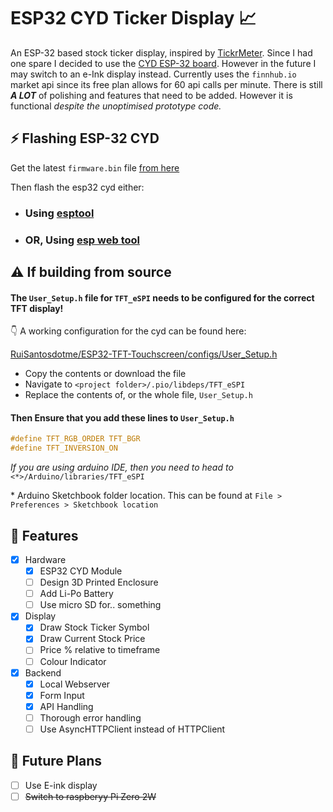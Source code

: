 # ESP32 CYD Ticker Display 📈
An ESP-32 based stock ticker display, inspired by [TickrMeter](https://tickrmeter.com/). Since I had one spare I decided to use the [CYD ESP-32 board](https://github.com/witnessmenow/ESP32-Cheap-Yellow-Display). However in the future I may switch to an e-Ink display instead. Currently uses the `finnhub.io` market api since its free plan allows for 60 api calls per minute. There is still ***A LOT*** of polishing and features that need to be added. However it is functional *despite the unoptimised prototype code.*

## ⚡ Flashing ESP-32 CYD
Get the latest `firmware.bin` file [from here](https://github.com/reckedpr/esp-ticker/releases/latest)

Then flash the esp32 cyd either:

- ### Using [esptool](https://github.com/espressif/esptool/releases/latest)
- ### OR, Using [esp web tool](https://esp.huhn.me/)

## ⚠ If building from source
#### The `User_Setup.h` file for `TFT_eSPI` needs to be configured for the correct TFT display! 

👇 A working configuration for the cyd can be found here:

[RuiSantosdotme/ESP32-TFT-Touchscreen/configs/User_Setup.h](https://github.com/RuiSantosdotme/ESP32-TFT-Touchscreen/blob/main/configs/User_Setup.h)

- Copy the contents or download the file
- Navigate to `<project folder>/.pio/libdeps/TFT_eSPI`
- Replace the contents of, or the whole file, `User_Setup.h`

#### Then Ensure that you add these lines to `User_Setup.h`
```c
#define TFT_RGB_ORDER TFT_BGR
#define TFT_INVERSION_ON
```


*If you are using arduino IDE, then you need to head to* `<*>/Arduino/libraries/TFT_eSPI`

\* Arduino Sketchbook folder location. This can be found at  `File > Preferences > Sketchbook location`

## 📜 Features
- [X] Hardware
  - [X] ESP32 CYD Module
  - [ ] Design 3D Printed Enclosure
  - [ ] Add Li-Po Battery
  - [ ] Use micro SD for.. something
- [x] Display
  - [X] Draw Stock Ticker Symbol
  - [X] Draw Current Stock Price
  - [ ] Price % relative to timeframe
  - [ ] Colour Indicator
- [x] Backend
  - [X] Local Webserver
  - [X] Form Input
  - [X] API Handling
  - [ ] Thorough error handling
  - [ ] Use AsyncHTTPClient instead of HTTPClient

## 🌌 Future Plans
- [ ] Use E-ink display
- [ ] ~~Switch to raspberyy Pi Zero 2W~~
